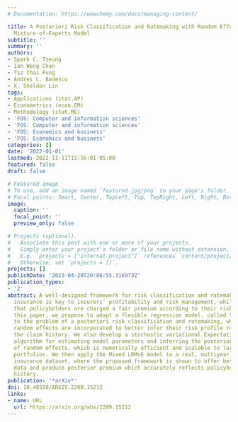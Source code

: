 ```yaml
---
# Documentation: https://wowchemy.com/docs/managing-content/

title: A Posteriori Risk Classification and Ratemaking with Random Effects in the
  Mixture-of-Experts Model
subtitle: ''
summary: ''
authors:
- Spark C. Tseung
- Ian Weng Chan
- Tsz Chai Fung
- Andrei L. Badescu
- X. Sheldon Lin
tags:
- Applications (stat.AP)
- Econometrics (econ.EM)
- Methodology (stat.ME)
- 'FOS: Computer and information sciences'
- 'FOS: Computer and information sciences'
- 'FOS: Economics and business'
- 'FOS: Economics and business'
categories: []
date: '2022-01-01'
lastmod: 2022-11-11T15:56:01-05:00
featured: false
draft: false

# Featured image
# To use, add an image named `featured.jpg/png` to your page's folder.
# Focal points: Smart, Center, TopLeft, Top, TopRight, Left, Right, BottomLeft, Bottom, BottomRight.
image:
  caption: ''
  focal_point: ''
  preview_only: false

# Projects (optional).
#   Associate this post with one or more of your projects.
#   Simply enter your project's folder or file name without extension.
#   E.g. `projects = ["internal-project"]` references `content/project/deep-learning/index.md`.
#   Otherwise, set `projects = []`.
projects: []
publishDate: '2023-04-20T20:06:55.316973Z'
publication_types:
- '2'
abstract: A well-designed framework for risk classification and ratemaking in automobile
  insurance is key to insurers' profitability and risk management, while also ensuring
  that policyholders are charged a fair premium according to their risk profile. In
  this paper, we propose to adapt a flexible regression model, called the Mixed LRMoE,
  to the problem of a posteriori risk classification and ratemaking, where policyholder-level
  random effects are incorporated to better infer their risk profile reflected by
  the claim history. We also develop a stochastic variational Expectation-Conditional-Maximization
  algorithm for estimating model parameters and inferring the posterior distribution
  of random effects, which is numerically efficient and scalable to large insurance
  portfolios. We then apply the Mixed LRMoE model to a real, multiyear automobile
  insurance dataset, where the proposed framework is shown to offer better fit to
  data and produce posterior premium which accurately reflects policyholders' claim
  history.
publication: '*arXiv*'
doi: 10.48550/ARXIV.2209.15212
links:
- name: URL
  url: https://arxiv.org/abs/2209.15212
---
```

